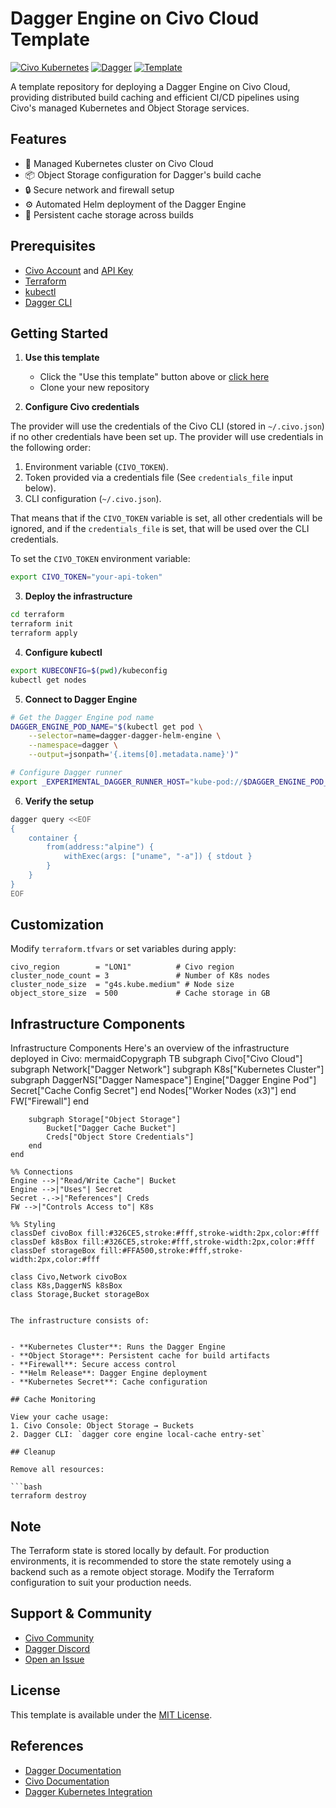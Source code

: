 # Dagger Engine on Civo Cloud Template

[![Civo Kubernetes](https://img.shields.io/badge/Civo%20Kubernetes-05264c?style=flat&logo=kubernetes&logoColor=white)](https://civo.com)
[![Dagger](https://img.shields.io/badge/Dagger-0C344B?style=flat&logo=dagger&logoColor=white)](https://dagger.io)
[![Template](https://img.shields.io/badge/Template-blue?style=flat&logo=github&logoColor=white)](https://github.com/civo-learn/civo-dagger-engine-infra/generate)

A template repository for deploying a Dagger Engine on Civo Cloud, providing distributed build caching and efficient CI/CD pipelines using Civo's managed Kubernetes and Object Storage services.

## Features

- 🚀 Managed Kubernetes cluster on Civo Cloud
- 📦 Object Storage configuration for Dagger's build cache
- 🔒 Secure network and firewall setup
- ⚙️ Automated Helm deployment of the Dagger Engine
- 💾 Persistent cache storage across builds

## Prerequisites

- [Civo Account](https://civo.com) and [API Key](https://dashboard.civo.com/security)
- [Terraform](https://www.terraform.io/downloads.html) 
- [kubectl](https://kubernetes.io/docs/tasks/tools/)
- [Dagger CLI](https://docs.dagger.io/cli/465058/install)

## Getting Started

1. **Use this template**
   - Click the "Use this template" button above or [click here](https://github.com/civo-learn/civo-dagger-engine-infra/generate)
   - Clone your new repository

2. **Configure Civo credentials**

The provider will use the credentials of the Civo CLI (stored in `~/.civo.json`) if no other credentials have been set up. The provider will use credentials in the following order:

1. Environment variable (`CIVO_TOKEN`).
2. Token provided via a credentials file (See `credentials_file` input below).
3. CLI configuration (`~/.civo.json`).

That means that if the `CIVO_TOKEN` variable is set, all other credentials will be ignored, and if the `credentials_file` is set, that will be used over the CLI credentials.

To set the `CIVO_TOKEN` environment variable:
```bash
export CIVO_TOKEN="your-api-token"
```

3. **Deploy the infrastructure**
```bash
cd terraform
terraform init
terraform apply
```

4. **Configure kubectl**

```bash
export KUBECONFIG=$(pwd)/kubeconfig
kubectl get nodes
```

5. **Connect to Dagger Engine**

```bash
# Get the Dagger Engine pod name
DAGGER_ENGINE_POD_NAME="$(kubectl get pod \
    --selector=name=dagger-dagger-helm-engine \
    --namespace=dagger \
    --output=jsonpath='{.items[0].metadata.name}')"

# Configure Dagger runner
export _EXPERIMENTAL_DAGGER_RUNNER_HOST="kube-pod://$DAGGER_ENGINE_POD_NAME?namespace=dagger"
```

6. **Verify the setup**

```bash
dagger query <<EOF
{
    container {
        from(address:"alpine") {
            withExec(args: ["uname", "-a"]) { stdout }
        }
    }
}
EOF
```
## Customization

Modify `terraform.tfvars` or set variables during apply:

```hcl
civo_region        = "LON1"          # Civo region
cluster_node_count = 3               # Number of K8s nodes
cluster_node_size  = "g4s.kube.medium" # Node size
object_store_size  = 500             # Cache storage in GB
```

## Infrastructure Components
 Infrastructure Components
Here's an overview of the infrastructure deployed in Civo:
mermaidCopygraph TB
    subgraph Civo["Civo Cloud"]
        subgraph Network["Dagger Network"]
            subgraph K8s["Kubernetes Cluster"]
                subgraph DaggerNS["Dagger Namespace"]
                    Engine["Dagger Engine Pod"]
                    Secret["Cache Config Secret"]
                end
                Nodes["Worker Nodes (x3)"]
            end
            FW["Firewall"]
        end
        
        subgraph Storage["Object Storage"]
            Bucket["Dagger Cache Bucket"]
            Creds["Object Store Credentials"]
        end
    end
    
    %% Connections
    Engine -->|"Read/Write Cache"| Bucket
    Engine -->|"Uses"| Secret
    Secret -.->|"References"| Creds
    FW -->|"Controls Access to"| K8s
    
    %% Styling
    classDef civoBox fill:#326CE5,stroke:#fff,stroke-width:2px,color:#fff
    classDef k8sBox fill:#326CE5,stroke:#fff,stroke-width:2px,color:#fff
    classDef storageBox fill:#FFA500,stroke:#fff,stroke-width:2px,color:#fff
    
    class Civo,Network civoBox
    class K8s,DaggerNS k8sBox
    class Storage,Bucket storageBox
```

The infrastructure consists of:


- **Kubernetes Cluster**: Runs the Dagger Engine
- **Object Storage**: Persistent cache for build artifacts
- **Firewall**: Secure access control
- **Helm Release**: Dagger Engine deployment
- **Kubernetes Secret**: Cache configuration

## Cache Monitoring

View your cache usage:
1. Civo Console: Object Storage → Buckets
2. Dagger CLI: `dagger core engine local-cache entry-set`

## Cleanup

Remove all resources:

```bash
terraform destroy
```
## Note

The Terraform state is stored locally by default. For production environments,
it is recommended to store the state remotely using a backend such as a remote
object storage. Modify the Terraform configuration to suit your production
needs.

## Support & Community

- [Civo Community](https://www.civo.com/community)
- [Dagger Discord](https://discord.gg/dagger-io)
- [Open an Issue](https://github.com/civo-learn/civo-dagger-engine-infra/issues)

## License

This template is available under the [MIT License](LICENSE).

## References

- [Dagger Documentation](https://docs.dagger.io)
- [Civo Documentation](https://www.civo.com/docs)
- [Dagger Kubernetes Integration](https://docs.dagger.io/integrations/kubernetes)

